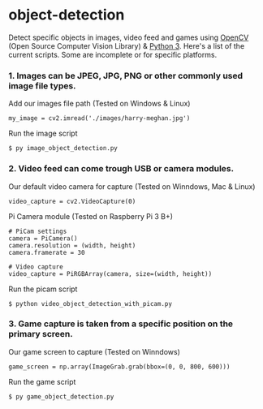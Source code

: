 # object-detection

Detect specific objects in images, video feed and games using [OpenCV ](https://opencv.org/ "Opencv.org") (Open Source Computer Vision Library) & [Python 3](https://www.python.org/downloads/ "Python.org"). Here's a list of the current scripts. Some are incomplete or for specific platforms.

### 1. Images can be JPEG, JPG, PNG or other commonly used image file types.

Add our images file path (Tested on Windows & Linux)
```
my_image = cv2.imread('./images/harry-meghan.jpg')
```
Run the image script 

```
$ py image_object_detection.py
```
### 2. Video feed can come trough USB or camera modules. 

Our default video camera for capture (Tested on Winndows, Mac & Linux)
```
video_capture = cv2.VideoCapture(0)
```
Pi Camera module (Tested on Raspberry Pi 3 B+)
```
# PiCam settings
camera = PiCamera()
camera.resolution = (width, height)
camera.framerate = 30

# Video capture
video_capture = PiRGBArray(camera, size=(width, height))
```
Run the picam script 

```
$ python video_object_detection_with_picam.py
```

### 3. Game capture is taken from a specific position on the primary screen.

Our game screen to capture (Tested on Winndows)
```
game_screen = np.array(ImageGrab.grab(bbox=(0, 0, 800, 600)))
```
Run the game script 

```
$ py game_object_detection.py
```
